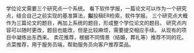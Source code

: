 学位论文需要三个研究点一个系统。
看下软件学报，一篇论文可以作为一个研究点，结合自己之前实现的基准算法，**拟**投稿ER检索，软件学报。
三个研究点大概作为三篇论文的题目，再加上系统的题目，形成整个学位论文的题目。
研究点内容可以随时更改，题目也能改，但是比较麻烦，需要提交相应手续。
从现有的项目中凝练出东西来。
卖花推荐，根据不同情景（结婚，葬礼等）推荐不同的花。
点菜推荐，用于服务员端，帮助服务员向客户推荐菜品。